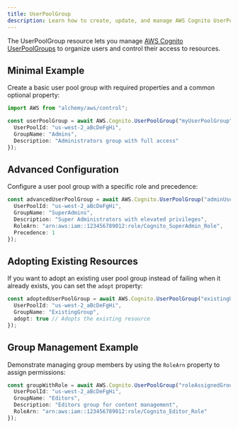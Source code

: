 ```yaml
---
title: UserPoolGroup
description: Learn how to create, update, and manage AWS Cognito UserPoolGroups using Alchemy Cloud Control.
---
```



The UserPoolGroup resource lets you manage [AWS Cognito UserPoolGroups](https://docs.aws.amazon.com/cognito/latest/userguide/) to organize users and control their access to resources.

## Minimal Example

Create a basic user pool group with required properties and a common optional property:

```ts
import AWS from "alchemy/aws/control";

const userPoolGroup = await AWS.Cognito.UserPoolGroup("myUserPoolGroup", {
  UserPoolId: "us-west-2_aBcDeFgHi",
  GroupName: "Admins",
  Description: "Administrators group with full access"
});
```

## Advanced Configuration

Configure a user pool group with a specific role and precedence:

```ts
const advancedUserPoolGroup = await AWS.Cognito.UserPoolGroup("adminUserPoolGroup", {
  UserPoolId: "us-west-2_aBcDeFgHi",
  GroupName: "SuperAdmins",
  Description: "Super Administrators with elevated privileges",
  RoleArn: "arn:aws:iam::123456789012:role/Cognito_SuperAdmin_Role",
  Precedence: 1
});
```

## Adopting Existing Resources

If you want to adopt an existing user pool group instead of failing when it already exists, you can set the `adopt` property:

```ts
const adoptedUserPoolGroup = await AWS.Cognito.UserPoolGroup("existingUserPoolGroup", {
  UserPoolId: "us-west-2_aBcDeFgHi",
  GroupName: "ExistingGroup",
  adopt: true // Adopts the existing resource
});
```

## Group Management Example

Demonstrate managing group members by using the `RoleArn` property to assign permissions:

```ts
const groupWithRole = await AWS.Cognito.UserPoolGroup("roleAssignedGroup", {
  UserPoolId: "us-west-2_aBcDeFgHi",
  GroupName: "Editors",
  Description: "Editors group for content management",
  RoleArn: "arn:aws:iam::123456789012:role/Cognito_Editor_Role"
});
```
